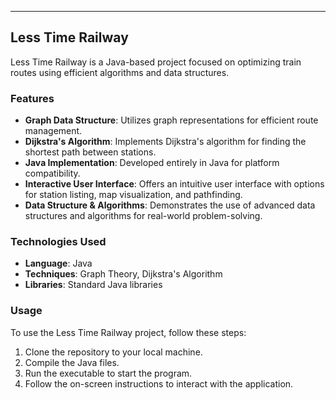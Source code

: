 ---

## Less Time Railway

Less Time Railway is a Java-based project focused on optimizing train routes using efficient algorithms and data structures.

### Features

- **Graph Data Structure**: Utilizes graph representations for efficient route management.
- **Dijkstra's Algorithm**: Implements Dijkstra's algorithm for finding the shortest path between stations.
- **Java Implementation**: Developed entirely in Java for platform compatibility.
- **Interactive User Interface**: Offers an intuitive user interface with options for station listing, map visualization, and pathfinding.
- **Data Structure & Algorithms**: Demonstrates the use of advanced data structures and algorithms for real-world problem-solving.

### Technologies Used

- **Language**: Java
- **Techniques**: Graph Theory, Dijkstra's Algorithm
- **Libraries**: Standard Java libraries

### Usage

To use the Less Time Railway project, follow these steps:

1. Clone the repository to your local machine.
2. Compile the Java files.
3. Run the executable to start the program.
4. Follow the on-screen instructions to interact with the application.

